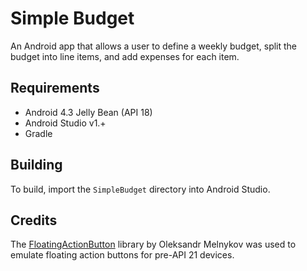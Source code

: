 Simple Budget
=====

An Android app that allows a user to define a weekly budget, split the budget into line items, and add expenses for each item.

Requirements
-----
- Android 4.3 Jelly Bean (API 18)
- Android Studio v1.+
- Gradle

Building
-----
To build, import the `SimpleBudget` directory into Android Studio.

Credits
----- 
The <a href="https://github.com/makovkastar/FloatingActionButton">FloatingActionButton</a> library by Oleksandr Melnykov was used to emulate floating action buttons for pre-API 21 devices.